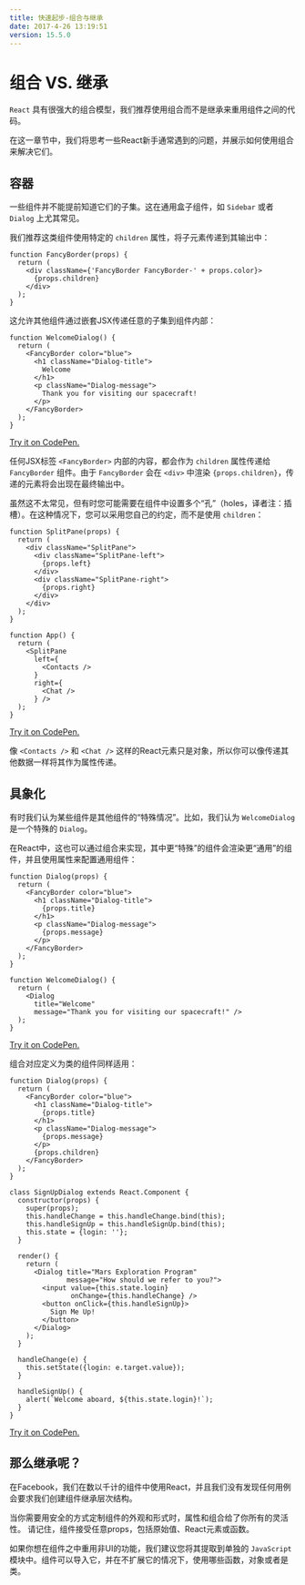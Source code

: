 ```yaml
---
title: 快速起步-组合与继承
date: 2017-4-26 13:19:51
version: 15.5.0
---
```


# 组合 VS. 继承

`React` 具有很强大的组合模型，我们推荐使用组合而不是继承来重用组件之间的代码。

在这一章节中，我们将思考一些React新手通常遇到的问题，并展示如何使用组合来解决它们。

## 容器

一些组件并不能提前知道它们的子集。这在通用盒子组件，如 `Sidebar` 或者 `Dialog` 上尤其常见。

我们推荐这类组件使用特定的 `children` 属性，将子元素传递到其输出中：

```js{4}
function FancyBorder(props) {
  return (
    <div className={'FancyBorder FancyBorder-' + props.color}>
      {props.children}
    </div>
  );
}
```

这允许其他组件通过嵌套JSX传递任意的子集到组件内部：

```js{4-9}
function WelcomeDialog() {
  return (
    <FancyBorder color="blue">
      <h1 className="Dialog-title">
        Welcome
      </h1>
      <p className="Dialog-message">
        Thank you for visiting our spacecraft!
      </p>
    </FancyBorder>
  );
}
```

[Try it on CodePen.](http://codepen.io/gaearon/pen/ozqNOV?editors=0010)

任何JSX标签 `<FancyBorder>` 内部的内容，都会作为 `children` 属性传递给 `FancyBorder` 组件。由于 `FancyBorder` 会在 `<div>` 中渲染 `{props.children}`，传递的元素将会出现在最终输出中。

虽然这不太常见，但有时您可能需要在组件中设置多个“孔”（holes，译者注：插槽）。在这种情况下，您可以采用您自己的约定，而不是使用 `children`：

```js{5,8,18,21}
function SplitPane(props) {
  return (
    <div className="SplitPane">
      <div className="SplitPane-left">
        {props.left}
      </div>
      <div className="SplitPane-right">
        {props.right}
      </div>
    </div>
  );
}

function App() {
  return (
    <SplitPane
      left={
        <Contacts />
      }
      right={
        <Chat />
      } />
  );
}
```

[Try it on CodePen.](http://codepen.io/gaearon/pen/gwZOJp?editors=0010)

像 `<Contacts />` 和 `<Chat />` 这样的React元素只是对象，所以你可以像传递其他数据一样将其作为属性传递。

## 具象化

有时我们认为某些组件是其他组件的“特殊情况”。比如，我们认为 `WelcomeDialog` 是一个特殊的 `Dialog`。

在React中，这也可以通过组合来实现，其中更“特殊”的组件会渲染更“通用”的组件，并且使用属性来配置通用组件：

```js{5,8,16-18}
function Dialog(props) {
  return (
    <FancyBorder color="blue">
      <h1 className="Dialog-title">
        {props.title}
      </h1>
      <p className="Dialog-message">
        {props.message}
      </p>
    </FancyBorder>
  );
}

function WelcomeDialog() {
  return (
    <Dialog
      title="Welcome"
      message="Thank you for visiting our spacecraft!" />
  );
}
```

[Try it on CodePen.](http://codepen.io/gaearon/pen/kkEaOZ?editors=0010)

组合对应定义为类的组件同样适用：

```js{10,27-31}
function Dialog(props) {
  return (
    <FancyBorder color="blue">
      <h1 className="Dialog-title">
        {props.title}
      </h1>
      <p className="Dialog-message">
        {props.message}
      </p>
      {props.children}
    </FancyBorder>
  );
}

class SignUpDialog extends React.Component {
  constructor(props) {
    super(props);
    this.handleChange = this.handleChange.bind(this);
    this.handleSignUp = this.handleSignUp.bind(this);
    this.state = {login: ''};
  }

  render() {
    return (
      <Dialog title="Mars Exploration Program"
              message="How should we refer to you?">
        <input value={this.state.login}
               onChange={this.handleChange} />
        <button onClick={this.handleSignUp}>
          Sign Me Up!
        </button>
      </Dialog>
    );
  }

  handleChange(e) {
    this.setState({login: e.target.value});
  }

  handleSignUp() {
    alert(`Welcome aboard, ${this.state.login}!`);
  }
}
```

[Try it on CodePen.](http://codepen.io/gaearon/pen/gwZbYa?editors=0010)

## 那么继承呢？

在Facebook，我们在数以千计的组件中使用React，并且我们没有发现任何用例会要求我们创建组件继承层次结构。

当你需要用安全的方式定制组件的外观和形式时，属性和组合给了你所有的灵活性。 请记住，组件接受任意props，包括原始值、React元素或函数。

如果你想在组件之中重用非UI的功能，我们建议您将其提取到单独的 `JavaScript` 模块中。组件可以导入它，并在不扩展它的情况下，使用哪些函数，对象或者是类。